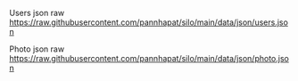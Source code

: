 Users json raw
https://raw.githubusercontent.com/pannhapat/silo/main/data/json/users.json

Photo json raw
https://raw.githubusercontent.com/pannhapat/silo/main/data/json/photo.json

